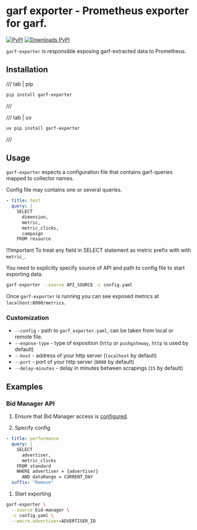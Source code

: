 # garf exporter - Prometheus exporter for garf.

[![PyPI](https://img.shields.io/pypi/v/garf-exporter?logo=pypi&logoColor=white&style=flat-square)](https://pypi.org/project/garf-exporter)
[![Downloads PyPI](https://img.shields.io/pypi/dw/garf-exporter?logo=pypi)](https://pypi.org/project/garf-exporter/)

`garf-exporter` is responsible exposing garf-extracted data to Prometheus.

## Installation


/// tab | pip
```bash
pip install garf-exporter
```
///

/// tab |  uv
```bash
uv pip install garf-exporter
```
///

## Usage

`garf-exporter` expects a configuration file that contains garf-queries mapped to collector names.

Config file may contains one or several queries.

```yaml
- title: test
  query: |
    SELECT
      dimension,
      metric,
      metric_clicks,
      campaign
    FROM resource
```
!!!important
    To treat any field in SELECT statement as metric prefix with with `metric_`.

You need to explicitly specify source of API and path to config file to start exporting data.

```bash
garf-exporter --source API_SOURCE -c config.yaml
```

Once `garf-exporter` is running you can see exposed metrics at `localhost:8000/metrics`.

### Customization

* `--config` - path to `garf_exporter.yaml`, can be taken from local or remote file.
* `--expose-type` - type of exposition (`http` or `pushgateway`, `http` is used by default)
* `--host` - address of your http server (`localhost` by default)
* `--port` - port of your http server (`8000` by default)
* `--delay-minutes` - delay in minutes between scrapings (`15` by default)

## Examples

### Bid Manager API

1. Ensure that Bid Manager access is [configured](../fetchers/bid-manager.md#prerequisites).

1. Specify config

```yaml
- title: performance
  query: |
    SELECT
      advertiser,
      metric_clicks
    FROM standard
    WHERE advertiser = {advertiser}
      AND dataRange = CURRENT_DAY
  suffix: "Remove"
```

1. Start exporting

```bash
garf-exporter \
  --source bid-manager \
  -c config.yaml \
  --macro.advertiser=ADVERTISER_ID
```
